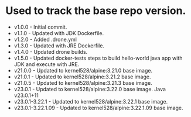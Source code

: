# Used to track the base repo version.
* v1.0.0 - Initial commit.
* v1.1.0 - Updated with JDK Dockerfile.
* v1.2.0 - Added .drone.yml
* v1.3.0 - Updated with JRE Dockerfile.
* v1.4.0 - Updated drone builds.
* v1.5.0 - Updated docker-tests steps to build hello-world java app with JDK and execute with JRE.
* v21.0.0 - Updated to kernel528/alpine:3.21.0 base image.
* v21.0.1 - Updated to kernel528/alpine:3.21.2 base image.
* v21.0.5 - Updated to kernel528/alpine:3.21.3 base image.
* v23.0.1 - Updated to kernel528/alpine:3.22.0 base image.  Java v23.0.1+11
* v23.0.1-3.22.1 - Updated to kernel528/alpine:3.22.1 base image.
* v23.0.1-3.22.1.09 - Updated to kernel528/alpine:3.22.1.09 base image.
